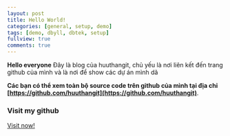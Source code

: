 ```yaml
---
layout: post
title: Hello World!
categories: [general, setup, demo]
tags: [demo, dbyll, dbtek, setup]
fullview: true
comments: true
---
```


**Hello everyone** Đây là blog của huuthangit, chủ yếu là nơi liên kết đến trang github của mình và là nơi để show các dự án mình dã 

**Các bạn có thể xem toàn bộ source code trên github của mình tại địa chỉ**  **[https://github.com/huuthangit](https://github.com/huuthangit)**.

### Visit my github

<a class="btn btn-default" href="https://github.com/huuthangit">Visit now!</a>
